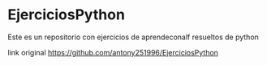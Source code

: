 # EjerciciosPython
Este es un repositorio con ejercicios de aprendeconalf resueltos de python

link original https://github.com/antony251996/EjerciciosPython